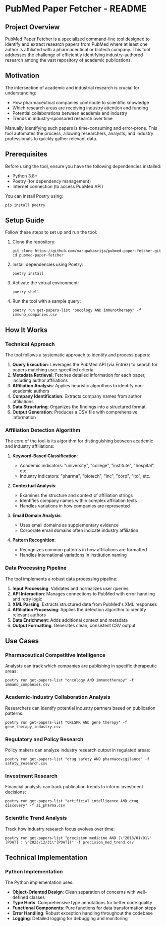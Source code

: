 # PubMed Paper Fetcher - README

## Project Overview

PubMed Paper Fetcher is a specialized command-line tool designed to identify and extract research papers from PubMed where at least one author is affiliated with a pharmaceutical or biotech company. This tool addresses the challenge of efficiently identifying industry-authored research among the vast repository of academic publications.

## Motivation

The intersection of academic and industrial research is crucial for understanding:

- How pharmaceutical companies contribute to scientific knowledge
- Which research areas are receiving industry attention and funding
- Potential collaborations between academia and industry
- Trends in industry-sponsored research over time

Manually identifying such papers is time-consuming and error-prone. This tool automates the process, allowing researchers, analysts, and industry professionals to quickly gather relevant data.

## Prerequisites

Before using the tool, ensure you have the following dependencies installed:

- Python 3.8+
- Poetry (for dependency management)
- Internet connection (to access PubMed API)

You can install Poetry using:

```shell
pip install poetry
```

## Setup Guide

Follow these steps to set up and run the tool:

1. Clone the repository:
   ```shell
   git clone https://github.com/marupakasrija/pubmed-paper-fetcher.git
   cd pubmed-paper-fetcher
   ```

2. Install dependencies using Poetry:
   ```shell
   poetry install
   ```

3. Activate the virtual environment:
   ```shell
   poetry shell
   ```

4. Run the tool with a sample query:
   ```shell
   poetry run get-papers-list "oncology AND immunotherapy" -f immuno_companies.csv
   ```

## How It Works

### Technical Approach

The tool follows a systematic approach to identify and process papers:

1. **Query Execution**: Leverages the PubMed API (via Entrez) to search for papers matching user-specified criteria
2. **Metadata Retrieval**: Fetches detailed information for each paper, including author affiliations
3. **Affiliation Analysis**: Applies heuristic algorithms to identify non-academic authors
4. **Company Identification**: Extracts company names from author affiliations
5. **Data Structuring**: Organizes the findings into a structured format
6. **Output Generation**: Produces a CSV file with comprehensive information

### Affiliation Detection Algorithm

The core of the tool is its algorithm for distinguishing between academic and industry affiliations:

1. **Keyword-Based Classification**:
   - Academic indicators: "university", "college", "institute", "hospital", etc.
   - Industry indicators: "pharma", "biotech", "inc", "corp", "ltd", etc.

2. **Contextual Analysis**:
   - Examines the structure and context of affiliation strings
   - Identifies company names within complex affiliation texts
   - Handles variations in how companies are represented

3. **Email Domain Analysis**:
   - Uses email domains as supplementary evidence
   - Corporate email domains often indicate industry affiliation

4. **Pattern Recognition**:
   - Recognizes common patterns in how affiliations are formatted
   - Handles international variations in institution naming

### Data Processing Pipeline

The tool implements a robust data processing pipeline:

1. **Input Processing**: Validates and normalizes user queries
2. **API Interaction**: Manages connections to PubMed with error handling and retry logic
3. **XML Parsing**: Extracts structured data from PubMed's XML responses
4. **Affiliation Processing**: Applies the detection algorithm to identify relevant authors
5. **Data Enrichment**: Adds additional context and metadata
6. **Output Formatting**: Generates clean, consistent CSV output

## Use Cases

### Pharmaceutical Competitive Intelligence

Analysts can track which companies are publishing in specific therapeutic areas:

```shell
poetry run get-papers-list "oncology AND immunotherapy" -f immuno_companies.csv
```

### Academic-Industry Collaboration Analysis

Researchers can identify potential industry partners based on publication patterns:

```shell
poetry run get-papers-list "CRISPR AND gene therapy" -f gene_therapy_industry.csv
```

### Regulatory and Policy Research

Policy makers can analyze industry research output in regulated areas:

```shell
poetry run get-papers-list "drug safety AND pharmacovigilance" -f safety_research.csv
```

### Investment Research

Financial analysts can track publication trends to inform investment decisions:

```shell
poetry run get-papers-list "artificial intelligence AND drug discovery" -f ai_pharma.csv
```

### Scientific Trend Analysis

Track how industry research focus evolves over time:

```shell
poetry run get-papers-list "precision medicine AND (\"2018/01/01\"[PDAT] : \"2023/12/31\"[PDAT])" -f precision_med_trend.csv
```

## Technical Implementation

### Python Implementation

The Python implementation uses:

- **Object-Oriented Design**: Clean separation of concerns with well-defined classes
- **Type Hints**: Comprehensive type annotations for better code quality
- **Functional Components**: Pure functions for data transformation steps
- **Error Handling**: Robust exception handling throughout the codebase
- **Logging**: Detailed logging for debugging and monitoring
